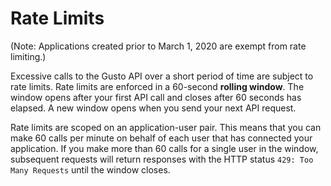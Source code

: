 # Rate Limits

(Note: Applications created prior to March 1, 2020 are exempt from rate limiting.)

Excessive calls to the Gusto API over a short period of time are subject to rate limits. Rate limits are enforced in a 60-second **rolling window**. The window opens after your first API call and closes after 60 seconds has elapsed. A new window opens when you send your next API request.

Rate limits are scoped on an application-user pair. This means that you can make 60 calls per minute on behalf of each user that has connected your application. If you make more than 60 calls for a single user in the window, subsequent requests will return responses with the HTTP status `429: Too Many Requests` until the window closes.  